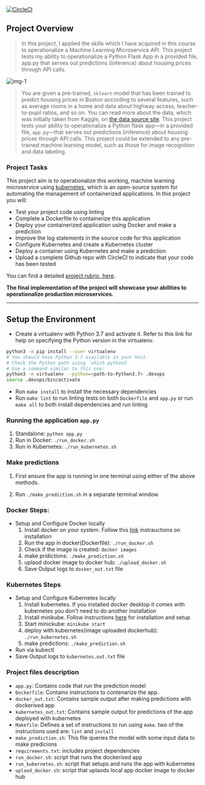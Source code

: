 [![CircleCI](https://circleci.com/gh/Damola12345/Operationalize-a-Machine-Learning-Microservice-API/tree/master.svg?style=svg)](https://circleci.com/gh/Damola12345/Operationalize-a-Machine-Learning-Microservice-API/tree/master)

## Project Overview

> In this project, I applied the skills which I have acquired in this course to operationalize a Machine Learning Microservice API. This project tests my ability to operationalize a Python Flask App in a provided file, app.py that serves out predictions (inference) about housing prices through API calls.

![img-1](Images-of-result-deploy/Project.png) 

> You are given a pre-trained, `sklearn` model that has been trained to predict housing prices in Boston according to several features, such as average rooms in a home and data about highway access, teacher-to-pupil ratios, and so on. You can read more about the data, which was initially taken from Kaggle, on [the data source site](https://www.kaggle.com/c/boston-housing). This project tests your ability to operationalize a Python flask app—in a provided file, `app.py`—that serves out predictions (inference) about housing prices through API calls. This project could be extended to any pre-trained machine learning model, such as those for image recognition and data labeling.

### Project Tasks

This project aim is to operationalize this working, machine learning microservice using [kubernetes](https://kubernetes.io/), which is an open-source system for automating the management of containerized applications. In this project you will:
* Test your project code using linting
* Complete a Dockerfile to containerize this application
* Deploy your containerized application using Docker and make a prediction
* Improve the log statements in the source code for this application
* Configure Kubernetes and create a Kubernetes cluster
* Deploy a container using Kubernetes and make a prediction
* Upload a complete Github repo with CircleCI to indicate that your code has been tested

You can find a detailed [project rubric, here](https://review.udacity.com/#!/rubrics/2576/view).

**The final implementation of the project will showcase your abilities to operationalize production microservices.**

---

## Setup the Environment

* Create a virtualenv with Python 3.7 and activate it. Refer to this link for help on specifying the Python version in the virtualenv. 
```bash
python3 -m pip install --user virtualenv
# You should have Python 3.7 available in your host. 
# Check the Python path using `which python3`
# Use a command similar to this one:
python3 -m virtualenv --python=<path-to-Python3.7> .devops
source .devops/bin/activate
```
* Run `make install` to install the necessary dependencies
* Run `make lint` to run linting tests on both `Dockerfile` and `app.py` or run `make all` to both install dependencies and run linting

### Running the application `app.py`

1. Standalone:  `python app.py`
2. Run in Docker:  `./run_docker.sh`
3. Run in Kubernetes:  `./run_kubernetes.sh`

### Make predictions

  1. First ensure the app is running in one terminal using either of the above methods. 

  2. Run `./make_prediction.sh` in a separate terminal window

### Docker Steps:

* Setup and Configure Docker locally
  1. Install docker on your system. Follow this [link](https://docs.docker.com/get-docker/) instrauctions on installation
  2. Run the app in docker(Dockerfile): `./run_docker.sh`
  3. Check if the image is created: `docker images`
  4. make pridictions: `./make_prediction.sh`
  5. uplaod docker image to docker hub: `./upload_docker.sh`
  6. Save Output logs to `docker_out.txt` file


### Kubernetes Steps

* Setup and Configure Kubernetes locally
  1. Install kubernetes. If you installed docker desktop it comes with kubernetes you don't need to do another installation
  2. Install minikube. Follow instructions [here](https://minikube.sigs.k8s.io/docs/start/) for installation and setup
  3. Start minickube: `minikube start`
  4. deploy with kubernetes(image uploaded dockerhub): `./run_kubernetes.sh`  
  5. make predictions: `./make_prediction.sh`
* Run via kubectl
* Save Output logs to `kubernetes.out.txt` file

### Project files description

* `app.py`: Contains code that run the prediction model
* `Dockerfile`: Contains instructions to contenarize the app. 
* `docker_out.txt`: Contains sample output after making predictions with dockerised app
* `kubernetes_out.txt`: Contains sample output for predictions of the app deployed with kubernetes 
* `Makefile`: Defines a set of instructions to run using `make`. two of the instructions used are: `lint` and `install`
* `make_prediction.sh`: This file queries the model with some input data to make predicions
* `requirements.txt`: includes project dependencies
* `run_docker.sh`: script that runs the dockerised app
* `run_kubernetes.sh`: script that setups and runs the app with kubernetes 
* `uplaod_docker.sh`: script that uplaods local app docker image to docker hub
